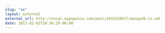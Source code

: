 ```yaml
---
slug: "ae"
layout: external
external_url: http://nosql.mypopescu.com/post/1016320617/mongodb-is-web-scale
date: 2011-02-02T10:36:29-06:00
---
```

